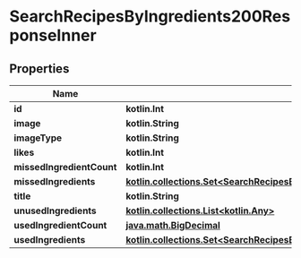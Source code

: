
# SearchRecipesByIngredients200ResponseInner

## Properties
Name | Type | Description | Notes
------------ | ------------- | ------------- | -------------
**id** | **kotlin.Int** |  | 
**image** | **kotlin.String** |  | 
**imageType** | **kotlin.String** |  | 
**likes** | **kotlin.Int** |  | 
**missedIngredientCount** | **kotlin.Int** |  | 
**missedIngredients** | [**kotlin.collections.Set&lt;SearchRecipesByIngredients200ResponseInnerMissedIngredientsInner&gt;**](SearchRecipesByIngredients200ResponseInnerMissedIngredientsInner.md) |  | 
**title** | **kotlin.String** |  | 
**unusedIngredients** | [**kotlin.collections.List&lt;kotlin.Any&gt;**](kotlin.Any.md) |  | 
**usedIngredientCount** | [**java.math.BigDecimal**](java.math.BigDecimal.md) |  | 
**usedIngredients** | [**kotlin.collections.Set&lt;SearchRecipesByIngredients200ResponseInnerMissedIngredientsInner&gt;**](SearchRecipesByIngredients200ResponseInnerMissedIngredientsInner.md) |  | 



